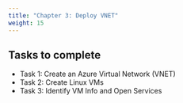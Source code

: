 ```yaml
---
title: "Chapter 3: Deploy VNET"
weight: 15
---
```






## Tasks to complete
- Task 1:  Create an Azure Virtual Network (VNET)
- Task 2:  Create Linux VMs
- Task 3:  Identify VM Info and Open Services

